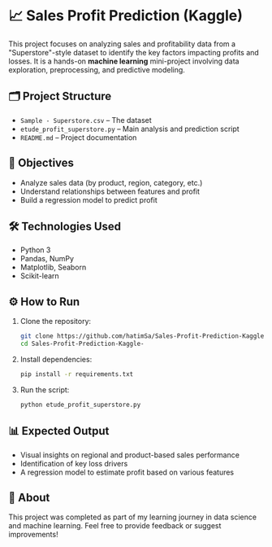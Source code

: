 # 📈 Sales Profit Prediction (Kaggle)

This project focuses on analyzing sales and profitability data from a "Superstore"-style dataset to identify the key factors impacting profits and losses. It is a hands-on **machine learning** mini-project involving data exploration, preprocessing, and predictive modeling.

## 🗂️ Project Structure

- `Sample - Superstore.csv` – The dataset
- `etude_profit_superstore.py` – Main analysis and prediction script
- `README.md` – Project documentation

## 🧠 Objectives

- Analyze sales data (by product, region, category, etc.)
- Understand relationships between features and profit
- Build a regression model to predict profit

## 🛠️ Technologies Used

- Python 3
- Pandas, NumPy
- Matplotlib, Seaborn
- Scikit-learn

## ⚙️ How to Run

1. Clone the repository:
   ```bash
   git clone https://github.com/hatimSa/Sales-Profit-Prediction-Kaggle-.git
   cd Sales-Profit-Prediction-Kaggle-
   
2. Install dependencies:
   ```bash
   pip install -r requirements.txt

3. Run the script:
   ```bash
   python etude_profit_superstore.py

## 📊 Expected Output

- Visual insights on regional and product-based sales performance
- Identification of key loss drivers
- A regression model to estimate profit based on various features

## 📌 About

   This project was completed as part of my learning journey in data science and machine learning.
   Feel free to provide feedback or suggest improvements!
